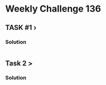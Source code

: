 # Weekly Challenge 136

## TASK #1 › 



### Solution

```python


```


## Task 2 > 


### Solution

```python


```